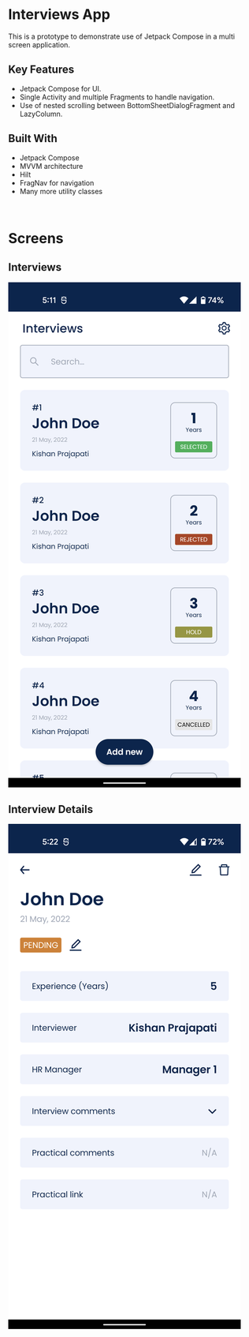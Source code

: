 # Interviews App

This is a prototype to demonstrate use of Jetpack Compose in a multi screen application.

## Key Features
* Jetpack Compose for UI.
* Single Activity and multiple Fragments to handle navigation.
* Use of nested scrolling between BottomSheetDialogFragment and LazyColumn.

## Built With
* Jetpack Compose
* MVVM architecture
* Hilt
* FragNav for navigation
* Many more utility classes

&nbsp;

# Screens

## Interviews
![](./screenshots/interviews_screen.png)

## Interview Details
![](./screenshots/interview_details.png)
